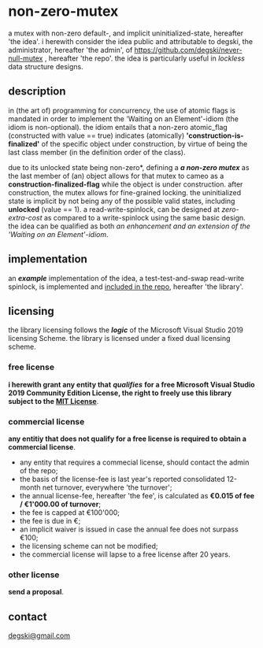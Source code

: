 # non-zero-mutex
a mutex with non-zero default-, and implicit uninitialized-state, hereafter 'the idea'. i herewith consider the idea public and attributable to degski, the administrator, hereafter 'the admin', of https://github.com/degski/never-null-mutex , hereafter 'the repo'. the idea is particularly useful in *lockless* data structure designs.


## description
in (the art of) programming for concurrency, the use of atomic flags is mandated in order to implement the 'Waiting on an Element'-idiom (the idiom is non-optional). the idiom entails that a non-zero atomic_flag (constructed with value == true) indicates (atomically) **'construction-is-finalized'** of the specific object under construction, by virtue of being the last class member (in the definition order of the class).

due to its unlocked state being non-zero*, defining a ***a non-zero mutex*** as the last member of (an) object allows for that mutex to cameo as a **construction-finalized-flag** while the object is under construction. after construction, the mutex allows for fine-grained locking. the uninitialized state is implicit by not being any of the possible valid states, including **unlocked** (value == 1). a read-write-spinlock, can be designed at *zero-extra-cost* as compared to a write-spinlock using the same basic design. the idea can be qualified as both *an enhancement and an extension of the 'Waiting on an Element'-idiom*.


## implementation
an ***example*** implementation of the idea, a test-test-and-swap read-write spinlock, is implemented and [included in the repo](https://github.com/degski/non-zero-mutex/blob/3d93e754d13a58321ffd2ac90d638515b5696b86/include/non_zero_mutex.hpp#L39), hereafter 'the library'.


## licensing
the library licensing follows the ***logic*** of the Microsoft Visual Studio 2019 licensing Scheme. the library is licensed under a fixed dual licensing scheme.


### free license
**i herewith grant any entity that** ***qualifies*** **for a free Microsoft Visual Studio 2019 Community Edition License, the right to freely use this library subject to the [MIT License](https://choosealicense.com/licenses/mit/)**.


### commercial license
**any entitiy that does not qualify for a free license is required to obtain a commercial license**.

* any entity that requires a commecial license, should contact the admin of the repo;
* the basis of the license-fee is last year's reported consolidated 12-month net turnover, everywhere 'the turnover';
* the annual license-fee, hereafter 'the fee', is calculated as **€0.015 of fee / €1'000.00 of turnover**;
* the fee is capped at €100'000;
* the fee is due in €;
* an implicit waiver is issued in case the annual fee does not surpass €100;
* the licensing scheme can not be modified;
* the commercial license will lapse to a free license after 20 years.

### other license
**send a proposal**.


## contact
degski@gmail.com
